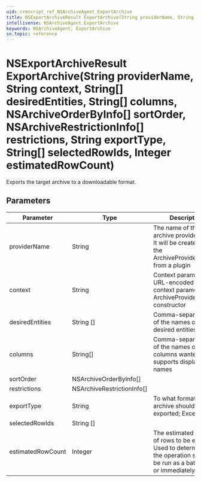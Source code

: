```yaml
---
uid: crmscript_ref_NSArchiveAgent_ExportArchive
title: NSExportArchiveResult ExportArchive(String providerName, String context, String[] desiredEntities, String[] columns, NSArchiveOrderByInfo[] sortOrder, NSArchiveRestrictionInfo[] restrictions, String exportType, String[] selectedRowIds, Integer estimatedRowCount)
intellisense: NSArchiveAgent.ExportArchive
keywords: NSArchiveAgent, ExportArchive
so.topic: reference
---
```


# NSExportArchiveResult ExportArchive(String providerName, String context, String[] desiredEntities, String[] columns, NSArchiveOrderByInfo[] sortOrder, NSArchiveRestrictionInfo[] restrictions, String exportType, String[] selectedRowIds, Integer estimatedRowCount)

Exports the target archive to a downloadable format.

## Parameters

| Parameter | Type |Description |
|---|---|---|
| providerName | String | The name of the archive provider to use. It will be created via the ArchiveProviderFactory from a plugin |
| context | String | Context parameter, URL-encoded string context parameter for ArchiveProvider constructor |
| desiredEntities | String [] | Comma-separated list of the names of the desired entities. |
| columns | String[] | Comma-separated list of the names of the columns wanted; supports display names |
| sortOrder | NSArchiveOrderByInfo[] | |
| restrictions | NSArchiveRestrictionInfo[] | |
| exportType | String | To what format the archive should be exported; Excel, etc. |
| selectedRowIds | String [] | |
| estimatedRowCount | Integer | The estimated amount of rows to be exported. Used to determine if the operation should be run as a batch task or immediately. |
